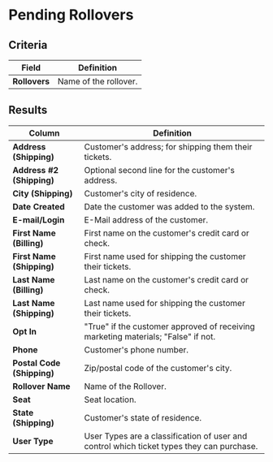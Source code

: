 # Pending Rollovers

## Criteria

| **Field** | **Definition** |
| --- | --- |
| **Rollovers** | Name of the rollover. |

## Results

| **Column** | **Definition** |
| --- | --- |
| **Address \(Shipping\)** | Customer's address; for shipping them their tickets. |
| **Address \#2 \(Shipping\)** | Optional second line for the customer's address. |
| **City \(Shipping\)** | Customer's city of residence. |
| **Date Created** | Date the customer was added to the system. |
| **E-mail/Login** | E-Mail address of the customer. |
| **First Name \(Billing\)** | First name on the customer's credit card or check. |
| **First Name \(Shipping\)** | First name used for shipping the customer their tickets. |
| **Last Name \(Billing\)** | Last name on the customer's credit card or check. |
| **Last Name \(Shipping\)** | Last name used for shipping the customer their tickets. |
| **Opt In** | "True" if the customer approved of receiving marketing materials; "False" if not. |
| **Phone** | Customer's phone number. |
| **Postal Code \(Shipping\)** | Zip/postal code of the customer's city. |
| **Rollover Name** | Name of the Rollover. |
| **Seat** | Seat location. |
| **State \(Shipping\)** | Customer's state of residence. |
| **User Type** | User Types are a classification of user and control which ticket types they can purchase. |

